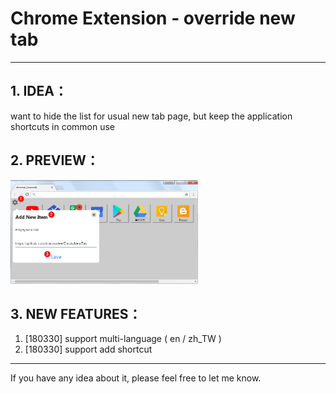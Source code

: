 # Chrome Extension - override new tab

------
## 1. IDEA：
want to hide the list for usual new tab page,
but keep the application shortcuts in common use

## 2. PREVIEW：
<img src="https://github.com/tracyxxlee/EmptyNewTab/blob/master/screenshots/screenshot.png" width="300">

## 3. NEW FEATURES：
1. [180330] support multi-language ( en / zh_TW )
2. [180330] support add shortcut
------
If you have any idea about it, please feel free to let me know.

